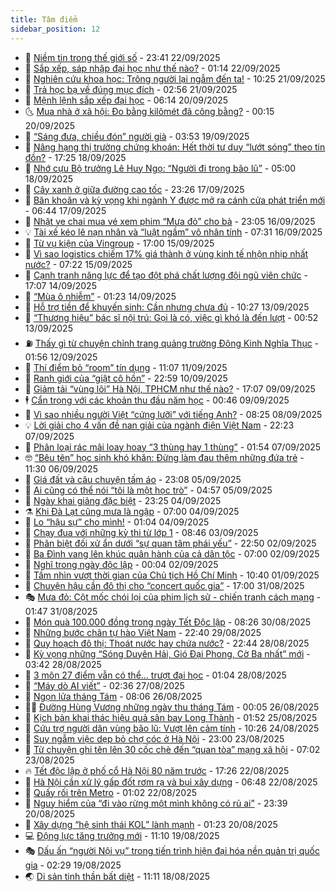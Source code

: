 ```yaml
---
title: Tâm điểm
sidebar_position: 12
---
```


<!-- dantri-tam-diem:START -->
- 🚦 [Niềm tin trong thế giới số](https://dantri.com.vn/tam-diem/niem-tin-trong-the-gioi-so-20250923062117088.htm) - 23:41 22/09/2025
- 🫶 [Sắp xếp, sáp nhập đại học như thế nào?](https://dantri.com.vn/tam-diem/sap-xep-sap-nhap-dai-hoc-nhu-the-nao-20250922081237262.htm) - 01:14 22/09/2025
- 🦏 [Nghiên cứu khoa học: Trông người lại ngẫm đến ta!](https://dantri.com.vn/tam-diem/nghien-cuu-khoa-hoc-trong-nguoi-lai-ngam-den-ta-20250921172533304.htm) - 10:25 21/09/2025
- 🧰 [Trả học bạ về đúng mục đích](https://dantri.com.vn/tam-diem/tra-hoc-ba-ve-dung-muc-dich-20250920231643021.htm) - 02:56 21/09/2025
- 🙉 [Mệnh lệnh sắp xếp đại học](https://dantri.com.vn/tam-diem/menh-lenh-sap-xep-dai-hoc-20250920105056971.htm) - 06:14 20/09/2025
- 🌜 [Mua nhà ở xã hội: Đo bằng kilômét đã công bằng?](https://dantri.com.vn/tam-diem/mua-nha-o-xa-hoi-do-bang-kilomet-da-cong-bang-20250919201450145.htm) - 00:15 20/09/2025
- 🤔 [“Sáng đưa, chiều đón” người già](https://dantri.com.vn/tam-diem/sang-dua-chieu-don-nguoi-gia-20250919090840211.htm) - 03:53 19/09/2025
- 🤩 [Nâng hạng thị trường chứng khoán: Hết thời tư duy “lướt sóng” theo tin đồn?](https://dantri.com.vn/tam-diem/nang-hang-thi-truong-chung-khoan-het-thoi-tu-duy-luot-song-theo-tin-don-20250917170808291.htm) - 17:25 18/09/2025
- 🦅 [Nhớ cựu Bộ trưởng Lê Huy Ngọ: “Người đi trong bão lũ”](https://dantri.com.vn/tam-diem/nho-cuu-bo-truong-le-huy-ngo-nguoi-di-trong-bao-lu-20250918111802253.htm) - 05:00 18/09/2025
- 💫 [Cây xanh ở giữa đường cao tốc](https://dantri.com.vn/tam-diem/cay-xanh-o-giua-duong-cao-toc-20250917171542663.htm) - 23:26 17/09/2025
- 🤗 [Băn khoăn và kỳ vọng khi ngành Y được mở ra cánh cửa phát triển mới](https://dantri.com.vn/tam-diem/ban-khoan-va-ky-vong-khi-nganh-y-duoc-mo-ra-canh-cua-phat-trien-moi-20250917104944148.htm) - 06:44 17/09/2025
- 🫶 [Nhặt ve chai mua vé xem phim “Mưa đỏ” cho bà](https://dantri.com.vn/tam-diem/nhat-ve-chai-mua-ve-xem-phim-mua-do-cho-ba-20250917060547202.htm) - 23:05 16/09/2025
- 💡 [Tài xế kéo lê nạn nhân và “luật ngầm” vô nhân tính](https://dantri.com.vn/tam-diem/tai-xe-keo-le-nan-nhan-va-luat-ngam-vo-nhan-tinh-20250916143137596.htm) - 07:31 16/09/2025
- 🌮 [Từ vụ kiện của Vingroup](https://dantri.com.vn/tam-diem/tu-vu-kien-cua-vingroup-20250915213726496.htm) - 17:00 15/09/2025
- 🌊 [Vì sao logistics chiếm 17% giá thành  ở vùng kinh tế nhộn nhịp nhất nước?](https://dantri.com.vn/tam-diem/vi-sao-logistics-chiem-17-gia-thanh-o-vung-kinh-te-nhon-nhip-nhat-nuoc-20250915142152712.htm) - 07:22 15/09/2025
- 👹 [Cạnh tranh năng lực để tạo đột phá chất lượng đội ngũ viên chức](https://dantri.com.vn/tam-diem/canh-tranh-nang-luc-de-tao-dot-pha-chat-luong-doi-ngu-vien-chuc-20250915000723192.htm) - 17:07 14/09/2025
- 🤩 [“Mùa ô nhiễm”](https://dantri.com.vn/tam-diem/mua-o-nhiem-20250914074601574.htm) - 01:23 14/09/2025
- 💄 [Hỗ trợ tiền để khuyến sinh: Cần nhưng chưa đủ](https://dantri.com.vn/tam-diem/ho-tro-tien-de-khuyen-sinh-can-nhung-chua-du-20250913172722026.htm) - 10:27 13/09/2025
- 🦣 [“Thương hiệu” bác sĩ nội trú: Gọi là có, việc gì khó là đến lượt](https://dantri.com.vn/tam-diem/thuong-hieu-bac-si-noi-tru-goi-la-co-viec-gi-kho-la-den-luot-20250912210301592.htm) - 00:52 13/09/2025
- ⛽️ [Thấy gì từ chuyện chỉnh trang quảng trường Đông Kinh Nghĩa Thục](https://dantri.com.vn/tam-diem/thay-gi-tu-chuyen-chinh-trang-quang-truong-dong-kinh-nghia-thuc-20250912080555730.htm) - 01:56 12/09/2025
- 🌁 [Thí điểm bỏ “room” tín dụng](https://dantri.com.vn/tam-diem/thi-diem-bo-room-tin-dung-20250911180606720.htm) - 11:07 11/09/2025
- 🥳 [Ranh giới của “giật cô hồn”](https://dantri.com.vn/tam-diem/ranh-gioi-cua-giat-co-hon-20250911055921824.htm) - 22:59 10/09/2025
- 🧐 [Giảm tải “vùng lõi” Hà Nội, TPHCM như thế nào?](https://dantri.com.vn/tam-diem/giam-tai-vung-loi-ha-noi-tphcm-nhu-the-nao-20250910000714686.htm) - 17:07 09/09/2025
- 🕴 [Cẩn trọng với các khoản thu đầu năm học](https://dantri.com.vn/tam-diem/can-trong-voi-cac-khoan-thu-dau-nam-hoc-20250909073457586.htm) - 00:46 09/09/2025
- 🥳 [Vì sao nhiều người Việt “cứng lưỡi” với tiếng Anh?](https://dantri.com.vn/tam-diem/vi-sao-nhieu-nguoi-viet-cung-luoi-voi-tieng-anh-20250908152514160.htm) - 08:25 08/09/2025
- 💡 [Lời giải cho 4 vấn đề nan giải của ngành điện Việt Nam](https://dantri.com.vn/tam-diem/loi-giai-cho-4-van-de-nan-giai-cua-nganh-dien-viet-nam-20250907222032858.htm) - 22:23 07/09/2025
- 🦣 [Phân loại rác mãi loay hoay “3 thùng hay 1 thùng”](https://dantri.com.vn/tam-diem/phan-loai-rac-mai-loay-hoay-3-thung-hay-1-thung-20250906063640241.htm) - 01:54 07/09/2025
- 🤓 [“Bêu tên” học sinh khó khăn: Đừng làm đau thêm những đứa trẻ](https://dantri.com.vn/tam-diem/beu-ten-hoc-sinh-kho-khan-dung-lam-dau-them-nhung-dua-tre-20250906181154539.htm) - 11:30 06/09/2025
- 🤭 [Giá đất và câu chuyện tấm áo](https://dantri.com.vn/tam-diem/gia-dat-va-cau-chuyen-tam-ao-20250905195951318.htm) - 23:08 05/09/2025
- 🌮 [Ai cũng có thể nói “tôi là một học trò”](https://dantri.com.vn/tam-diem/ai-cung-co-the-noi-toi-la-mot-hoc-tro-20250905082150093.htm) - 04:57 05/09/2025
- 🗽 [Ngày khai giảng đặc biệt](https://dantri.com.vn/tam-diem/ngay-khai-giang-dac-biet-20250905062539670.htm) - 23:25 04/09/2025
- ⚗️ [Khi Đà Lạt cũng mưa là ngập](https://dantri.com.vn/tam-diem/khi-da-lat-cung-mua-la-ngap-20250904111904845.htm) - 07:00 04/09/2025
- 🥰 [Lo “hậu sự” cho mình!](https://dantri.com.vn/tam-diem/lo-hau-su-cho-minh-20250904080431425.htm) - 01:04 04/09/2025
- 🚀 [Chạy đua với những kỳ thi từ lớp 1](https://dantri.com.vn/tam-diem/chay-dua-voi-nhung-ky-thi-tu-lop-1-20250903153210108.htm) - 08:46 03/09/2025
- 🎊 [Phân biệt đối xử ẩn dưới “sự quan tâm phái yếu”](https://dantri.com.vn/tam-diem/phan-biet-doi-xu-an-duoi-su-quan-tam-phai-yeu-20250903055028986.htm) - 22:50 02/09/2025
- 🦣 [Ba Đình vang lên khúc quân hành của cả dân tộc](https://dantri.com.vn/tam-diem/ba-dinh-vang-len-khuc-quan-hanh-cua-ca-dan-toc-20250901204159052.htm) - 07:00 02/09/2025
- 🎃 [Nghĩ trong ngày độc lập](https://dantri.com.vn/tam-diem/nghi-trong-ngay-doc-lap-20250901204915965.htm) - 00:04 02/09/2025
- 💂 [Tầm nhìn vượt thời gian của Chủ tịch Hồ Chí Minh](https://dantri.com.vn/tam-diem/tam-nhin-vuot-thoi-gian-cua-chu-tich-ho-chi-minh-20250901174023752.htm) - 10:40 01/09/2025
- 🦒 [Chuyện hậu cần đô thị cho “concert quốc gia”](https://dantri.com.vn/tam-diem/chuyen-hau-can-do-thi-cho-concert-quoc-gia-20250831215805136.htm) - 17:00 31/08/2025
- 🎭 [Mưa đỏ: Cột mốc chói lọi của phim lịch sử - chiến tranh cách mạng](https://dantri.com.vn/tam-diem/mua-do-cot-moc-choi-loi-cua-phim-lich-su-chien-tranh-cach-mang-20250831075848032.htm) - 01:47 31/08/2025
- 📝 [Món quà 100.000 đồng trong ngày Tết Độc lập](https://dantri.com.vn/tam-diem/mon-qua-100000-dong-trong-ngay-tet-doc-lap-20250830100750880.htm) - 08:26 30/08/2025
- 🦄 [Những bước chân tự hào Việt Nam](https://dantri.com.vn/tam-diem/nhung-buoc-chan-tu-hao-viet-nam-20250830054027577.htm) - 22:40 29/08/2025
- 🚀 [Quy hoạch đô thị: Thoát nước hay chứa nước?](https://dantri.com.vn/tam-diem/quy-hoach-do-thi-thoat-nuoc-hay-chua-nuoc-20250829054427545.htm) - 22:44 28/08/2025
- 💂 [Kỳ vọng những “Sóng Duyên Hải, Gió Đại Phong, Cờ Ba nhất” mới](https://dantri.com.vn/tam-diem/ky-vong-nhung-song-duyen-hai-gio-dai-phong-co-ba-nhat-moi-20250828104244347.htm) - 03:42 28/08/2025
- 👀 [3 môn 27 điểm vẫn có thể… trượt đại học](https://dantri.com.vn/tam-diem/3-mon-27-diem-van-co-the-truot-dai-hoc-20250828075618324.htm) - 01:04 28/08/2025
- 🚦 [“Máy dò AI viết”](https://dantri.com.vn/tam-diem/may-do-ai-viet-20250823130730473.htm) - 02:36 27/08/2025
- 💃 [Ngọn lửa tháng Tám](https://dantri.com.vn/tam-diem/ngon-lua-thang-tam-20250826150619696.htm) - 08:06 26/08/2025
- 🧑‍💻 [Đường Hùng Vương những ngày thu tháng Tám](https://dantri.com.vn/tam-diem/duong-hung-vuong-nhung-ngay-thu-thang-tam-20250825162633913.htm) - 00:05 26/08/2025
- 🥰 [Kịch bản khai thác hiệu quả sân bay Long Thành](https://dantri.com.vn/tam-diem/kich-ban-khai-thac-hieu-qua-san-bay-long-thanh-20250824091712595.htm) - 01:52 25/08/2025
- 🥳 [Cứu trợ người dân vùng bão lũ: Vượt lên cảm tính](https://dantri.com.vn/tam-diem/cuu-tro-nguoi-dan-vung-bao-lu-vuot-len-cam-tinh-20250824090414498.htm) - 10:26 24/08/2025
- 🥳 [Suy ngẫm việc dẹp bỏ chợ cóc ở Hà Nội](https://dantri.com.vn/tam-diem/suy-ngam-viec-dep-bo-cho-coc-o-ha-noi-20250823193425527.htm) - 23:00 23/08/2025
- 🎉 [Từ chuyện ghi tên lên 30 cốc chè đến “quan tòa” mạng xã hội](https://dantri.com.vn/tam-diem/tu-chuyen-ghi-ten-len-30-coc-che-den-quan-toa-mang-xa-hoi-20250823124607933.htm) - 07:02 23/08/2025
- 🔥 [Tết độc lập ở phố cổ Hà Nội 80 năm trước](https://dantri.com.vn/tam-diem/tet-doc-lap-o-pho-co-ha-noi-80-nam-truoc-20250822072222490.htm) - 17:26 22/08/2025
- 🥸 [Hà Nội cần xử lý gấp đốt rơm rạ và bụi xây dựng](https://dantri.com.vn/tam-diem/ha-noi-can-xu-ly-gap-dot-rom-ra-va-bui-xay-dung-20250822134813957.htm) - 06:48 22/08/2025
- 💯 [Quấy rối trên Metro](https://dantri.com.vn/tam-diem/quay-roi-tren-metro-20250822071518959.htm) - 01:02 22/08/2025
- 🦏 [Nguy hiểm của “đi vào rừng một mình không có rủ ai”](https://dantri.com.vn/tam-diem/nguy-hiem-cua-di-vao-rung-mot-minh-khong-co-ru-ai-20250821063937156.htm) - 23:39 20/08/2025
- 👹 [Xây dựng “hệ sinh thái KOL” lành mạnh](https://dantri.com.vn/tam-diem/xay-dung-he-sinh-thai-kol-lanh-manh-20250820081808490.htm) - 01:23 20/08/2025
- 💻 [Động lực tăng trưởng mới](https://dantri.com.vn/tam-diem/dong-luc-tang-truong-moi-20250819151256964.htm) - 11:10 19/08/2025
- 🎭 [Dấu ấn “người Nội vụ” trong tiến trình hiện đại hóa nền quản trị quốc gia](https://dantri.com.vn/tam-diem/dau-an-nguoi-noi-vu-trong-tien-trinh-hien-dai-hoa-nen-quan-tri-quoc-gia-20250819080653103.htm) - 02:29 19/08/2025
- 🌏 [Di sản tinh thần bất diệt](https://dantri.com.vn/tam-diem/di-san-tinh-than-bat-diet-20250818181144399.htm) - 11:11 18/08/2025<!-- dantri-tam-diem:END -->
